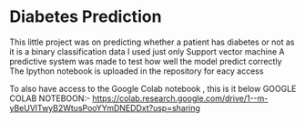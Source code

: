 # Diabetes Prediction

This little project was on predicting whether a patient has diabetes or not as it is a binary classification data
I used just only Support vector machine 
A predictive system was made to test how well the model predict correctly
The Ipython notebook is uploaded in the repository for eacy access

To also have access to the Google Colab notebook , this is it below
GOOGLE COLAB NOTEBOON:- https://colab.research.google.com/drive/1--m-yBeUVlTwyB2WtusPooYYmDNEDDxt?usp=sharing
